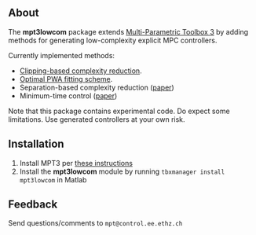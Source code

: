 ## About

The **mpt3lowcom** package extends [Multi-Parametric Toolbox 3](http://control.ee.ethz.ch/~mpt/3/) by adding methods for generating low-complexity explicit MPC controllers.

Currently implemented methods:

* [Clipping-based complexity reduction](Clipping).
* [Optimal PWA fitting scheme](Fitting).
* Separation-based complexity reduction ([paper](http://www.sciencedirect.com/science/article/pii/S0005109813001076))
* Minimum-time control ([paper](http://www.sciencedirect.com/science/article/pii/S0005109805001482))

Note that this package contains experimental code. Do expect some limitations. Use generated controllers at your own risk.

## Installation

1. Install MPT3 per [these instructions](http://control.ee.ethz.ch/~mpt/3/Main/Installation)
2. Install the **mpt3lowcom** module by running `tbxmanager install mpt3lowcom` in Matlab

## Feedback

Send questions/comments to `mpt@control.ee.ethz.ch`
